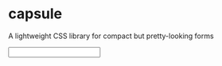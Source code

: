 # capsule
A lightweight CSS library for compact but pretty-looking forms

<input type="text" id="name" name="name"/>